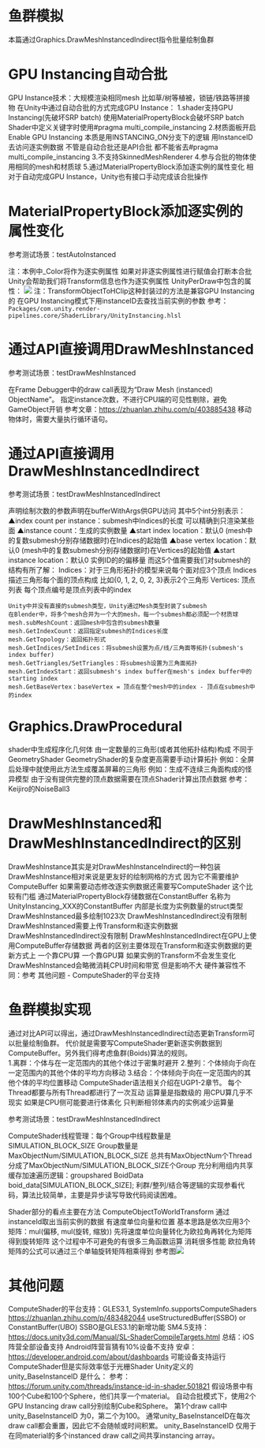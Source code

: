 # 鱼群模拟
本篇通过Graphics.DrawMeshInstancedIndirect指令批量绘制鱼群

# GPU Instancing自动合批
GPU Instance技术：大规模渲染相同mesh
    比如草/树等植被，锁链/铁路等拼接物
在Unity中通过自动合批的方式完成GPU Instance：
    1.shader支持GPU Instancing(先破坏SRP batch)
        使用MaterialPropertyBlock会破坏SRP batch
        Shader中定义关键字时使用#pragma multi_compile_instancing
    2.材质面板开启Enable GPU Instancing
        本质是用INSTANCING_ON分支下的逻辑 用InstanceID去访问逐实例数据
        不管是自动合批还是API合批 都不能省去#pragma multi_compile_instancing
    3.不支持SkinnedMeshRenderer
    4.参与合批的物体使用相同的mesh和材质球
    5.通过MaterialPropertyBlock添加逐实例的属性变化
相对于自动完成GPU Instance，Unity也有接口手动完成该合批操作

# MaterialPropertyBlock添加逐实例的属性变化
参考测试场景：testAutoInstanced

注：本例中_Color将作为逐实例属性 如果对非逐实例属性进行赋值会打断本合批
    Unity会帮助我们将Transform信息也作为逐实例属性
    UnityPerDraw中包含的属性：
    ![](_Res/008.png) 
注：TransformObjectToHClip这种封装过的方法是兼容GPU Instancing的
    在GPU Instancing模式下用instanceID去查找当前实例的参数
    参考：`Packages/com.unity.render-pipelines.core/ShaderLibrary/UnityInstancing.hlsl`

# 通过API直接调用DrawMeshInstanced
参考测试场景：testDrawMeshInstanced

在Frame Debugger中的draw call表现为“Draw Mesh (instanced) ObjectName”。
指定instance次数，不进行CPU端的可见性剔除，避免GameObject开销
    参考文章：https://zhuanlan.zhihu.com/p/403885438
移动物体时，需要大量执行循环语句。

# 通过API直接调用DrawMeshInstancedIndirect
参考测试场景：testDrawMeshInstancedIndirect

声明绘制次数的参数声明在bufferWithArgs供GPU访问 其中5个int分别表示：
    ▲index count per instance：submesh中Indices的长度
        可以精确到只渲染某些面
    ▲instance count：生成的实例数量
    ▲start index location：默认0 (mesh中的复数submesh分别存储数据时)在Indices的起始值 
    ▲base vertex location：默认0 (mesh中的复数submesh分别存储数据时)在Vertices的起始值
    ▲start instance location：默认0 实例ID的的偏移量
而这5个值需要我们对submesh的结构有所了解：
    Indices：对于三角形拓扑的模型来说每个面对应3个顶点 Indices描述三角形每个面的顶点构成
        比如{0, 1, 2, 0, 2, 3}表示2个三角形
    Vertices: 顶点列表 每个顶点编号是顶点列表中的index

    Unity中并没有直接的submesh类型，Unity通过Mesh类型封装了submesh
    在Blender中，将多个mesh合并为一个大的mesh，每一个submesh都必须配一个材质球
    mesh.subMeshCount：返回mesh中包含的submesh数量
    mesh.GetIndexCount：返回指定submesh的Indices长度
    mesh.GetTopology：返回拓扑形式
    mesh.GetIndices/SetIndices：将submesh设置为点/线/三角面等拓扑(submesh's index buffer)
    mesh.GetTriangles/SetTriangles：将submesh设置为三角面拓扑
    mesh.GetIndexStart：返回submesh's index buffer在mesh's index buffer中的starting index
    mesh.GetBaseVertex：baseVertex = 顶点在整个mesh中的index - 顶点在submesh中的index

#  Graphics.DrawProcedural
shader中生成程序化几何体 由一定数量的三角形(或者其他拓扑结构)构成
    不同于GeometryShader GeometryShader的复杂度更高需要手动计算拓扑
    例如：全屏后处理中就使用此方法生成覆盖屏幕的三角形
    例如：生成不连续三角面构成的怪异模型 由于没有提供完整的顶点数据需要在顶点Shader计算出顶点数据
        参考：Keijiro的NoiseBall3

# DrawMeshInstanced和DrawMeshInstancedIndirect的区别
DrawMeshInstance其实是对DrawMeshInstanceIndirect的一种包装
DrawMeshInstance相对来说是更友好的绘制网格的方式 因为它不需要维护ComputeBuffer
    如果需要动态修改逐实例数据还需要写ComputeShader 这个比较有门槛
    通过MaterialPropertyBlock存储数据在ConstantBuffer
        名称为UnityInstancing_XXX的ConstantBuffer 内部是长度为实例数量的struct类型
DrawMeshInstanced最多绘制1023次 DrawMeshInstancedIndirect没有限制
DrawMeshInstanced需要上传Transform和逐实例数据 DrawMeshInstancedIndirect没有限制
    DrawMeshInstancedIndirect在GPU上使用ComputeBuffer存储数据
两者的区别主要体现在Transform和逐实例数据的更新方式上
    一个靠CPU算 一个靠GPU算
如果实例的Transform不会发生变化 DrawMeshInstanced会略微消耗CPU时间和带宽 但是影响不大
硬件兼容性不同：参考 其他问题 - ComputeShader的平台支持
    
# 鱼群模拟实现
通过对比API可以得出，通过DrawMeshInstancedIndirect动态更新Transform可以批量绘制鱼群。
代价就是需要写ComputeShader更新逐实例数据到ComputeBuffer。另外我们得考虑鱼群(Boids)算法的规则。         
    1.离群：个体与在一定范围内的其他个体过于密集时避开 
    2.整列：个体倾向于向在一定范围内的其他个体的平均方向移动 
    3.结合：个体倾向于向在一定范围内的其他个体的平均位置移动
ComputeShader语法相关介绍在UGP1-2章节。
每个Thread都要与所有Thread都进行了一次互动 运算量是指数级的 用CPU算几乎不现实
    如果是CPU侧可能要进行体素化 只判断相邻体素内的实例减少运算量

参考测试场景：testDrawMeshInstancedIndirect

ComputeShader线程管理：每个Group中线程数量是SIMULATION_BLOCK_SIZE Group数量是MaxObjectNum/SIMULATION_BLOCK_SIZE
    总共有MaxObjectNum个Thread 分成了MaxObjectNum/SIMULATION_BLOCK_SIZE个Group
充分利用组内共享缓存加速遍历逻辑：groupshared BoidData boid_data[SIMULATION_BLOCK_SIZE];
利群/整列/结合等逻辑的实现参看代码，算法比较简单，主要是异步读写导致代码阅读困难。

Shader部分的看点主要在方法 ComputeObjectToWorldTransform
    通过instanceId取出当前实例的数据 有速度单位向量和位置
    基本思路是依次应用3个矩阵：mul(偏移, mul(旋转, 缩放))
    先将速度单位向量转化为欧拉角再转化为矩阵 得到旋转矩阵
        这个过程中不可避免的有很多三角函数运算 消耗很多性能
        欧拉角转矩阵的公式可以通过三个单轴旋转矩阵相乘得到
        参考图![](_Res/009.png)

# 其他问题
ComputeShader的平台支持：GLES3.1, SystemInfo.supportsComputeShaders
    https://zhuanlan.zhihu.com/p/483482044
    useStructuredBuffer(SSBO) or ConstantBuffer(UBO)
    SSBO是GLES3.1的新增功能
    SM4.5支持：https://docs.unity3d.com/Manual/SL-ShaderCompileTargets.html
    总结：iOS阵营全部设备支持 Android阵营盲猜有10%设备不支持
        安卓：https://developer.android.com/about/dashboards
        可能设备支持运行ComputeShader但是实际效率低于光栅Shader
Unity定义的 unity_BaseInstanceID 是什么：
    参考：https://forum.unity.com/threads/instance-id-in-shader.501821
    假设场景中有100个Cube和100个Sphere，他们共享一个material。
        自动合批模式下，使用2个GPU Instancing draw call分别绘制Cube和Sphere。
        第1个draw call中 unity_BaseInstanceID 为0，第二个为100。 
        通常unity_BaseInstanceID在每次draw call都会重置，因此它不会随帧或时间积累。
        unity_BaseInstanceID 仅用于在同material的多个instanced draw call之间共享instancing array。
